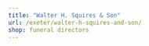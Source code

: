 ```yaml
---
title: "Walter H. Squires & Son"
url: /exeter/walter-h-squires-and-son/
shop: funeral directors
---
```

